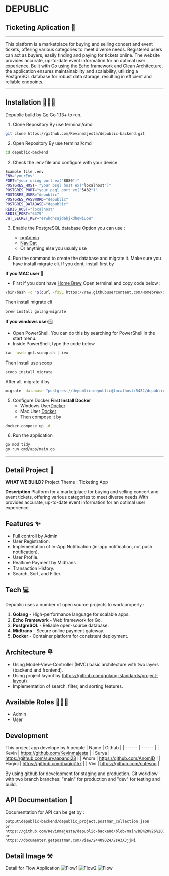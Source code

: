# DEPUBLIC

## Ticketing Aplication 🎫

---

This platform is a marketplace for buying and selling concert and event tickets, offering various categories to meet diverse needs. Registered users can act as buyers, easily finding and paying for tickets online. The website provides accurate, up-to-date event information for an optimal user experience. Built with Go using the Echo framework and Clean Architecture, the application ensures maintainability and scalability, utilizing a PostgreSQL database for robust data storage, resulting in efficient and reliable endpoints.

---

## Installation 👨🏻‍💻

Depublic build by [Go](https://go.dev/dl/) Go 1.13+ to run.

1. Clone Repository
   By use terminal/cmd

```sh
git clone https://github.com/Kevinmajesta/depublic-backend.git
```

2. Open Repository
   By use terminal/cmd

```sh
cd depublic-backend
```

2. Check the .env file and configure with your device

```sh
Example file .env
ENV="yourEnv"
PORT="your using port ex("8080")"
POSTGRES_HOST= "your psql host ex("localhost")"
POSTGRES_PORT="your psql port ex("5432")"
POSTGRES_USER="depublic"
POSTGRES_PASSWORD="depublic"
POSTGRES_DATABASE="depublic"
REDIS_HOST="localhost"
REDIS_PORT="6379"
JWT_SECRET_KEY="erwhdhsajdahjkdhqwiuou"
```

3. Enable the PostgreSQL database
   Option you can use :

   - [pgAdmin](https://www.pgadmin.org/)
   - [NaviCat](https://www.navicat.com/en/download/navicat-premium?gad_source=1&gclid=CjwKCAjwmYCzBhA6EiwAxFwfgFWv6YNc_nwrdL5BByjvaEmUNbzD0vvg-tHgv7x6rFyIx-zSdWYQWhoCRP0QAvD_BwE)
   - Or anything else you usualy use

4. Run the command to create the database and migrate it.
   Make sure you have install migrate cli.
   If you dont, install first by

**If you MAC user** 🍏

- First if you dont have [Home Brew](https://brew.sh/)
  Open terminal and copy code below :

```sh
/bin/bash -c "$(curl -fsSL https://raw.githubusercontent.com/Homebrew/install/HEAD/install.sh)"
```

Then install migrate cli

```sh
brew install golang-migrate
```

**If you windows user**🪟

- Open PowerShell. You can do this by searching for PowerShell in the start menu.
- Inside PowerShell, type the code below

```sh
iwr -useb get.scoop.sh | iex
```

Then Install use scoop

```sh
scoop install migrate
```

After all, migrate it by

```sh
migrate -database "postgres://depublic:depublic@localhost:5432/depublic?sslmode=disable" -path db/migrations up
```

5. Configure Docker
   **First Install Docker**
   - Windows User[Docker](https://docs.docker.com/desktop/install/windows-install/)
   - Mac User [Docker](https://docs.docker.com/desktop/install/mac-install/)
   - Then compose it by

```sh
docker-compose up -d
```

6. Run the application

```sh
go mod tidy
go run cmd/app/main.go
```

---

## Detail Project 📝

**WHAT WE BUILD?**
Project Theme : Ticketing App

**Description**
Platform for a marketplace for buying and selling concert and event tickets, offering various categories to meet diverse needs.With provides accurate, up-to-date event information for an optimal user experience.

## Features ✨

- Full controll by Admin
- User Registration.
- Implementation of In-App Notification (in-app notification, not push notification).
- User Profile.
- Realtime Payment by Midtrans
- Transaction History.
- Search, Sort, and Filter.

## Tech 💻

Depublic uses a number of open source projects to work properly :

1. **Golang** - High-performance language for scalable apps.
2. **Echo Framework** - Web framework for Go.
3. **PostgreSQL** - Reliable open-source database.
4. **Midtrans** - Secure online payment gateway.
5. **Docker** - Container platform for consistent deployment.

## Architecture 𐄷

- Using Model-View-Controller (MVC) basic architecture with two layers (backend and frontend).
- Using project layout by (https://github.com/golang-standards/project-layout)
- Implementation of search, filter, and sorting features.

## Available Roles 👨🏻‍💻

- Admin
- User

## Development

This project app develope by 5 people
| Name | Github |
| ------ | ------ |
| Kevin | https://github.com/Kevinmajesta |
| Surya | https://github.com/suryaapandi28 |
| Anom | https://github.com/AnomID |
| Haqiqi | https://github.com/haqiqi157 |
| Vivi | https://github.com/cutesoo |

By using github for development for staging and production. Git workflow with two branch branches: "main" for production and "dev" for testing and build.

## API Documentation 🔗

Documentation for API can be get by :

```sh
output\depublic-backend/depublic_project.postman_collection.json
or
https://github.com/Kevinmajesta/depublic-backend/blob/main/DB%20%26%20JSON%20API/depublic_project_fix.postman_collection.json
or
https://documenter.getpostman.com/view/24409024/2sA3XJjjNi
```

## Detail Image ⚒️

Detail for Flow Application
![Flow1](https://github.com/Kevinmajesta/depublic-backend/blob/main/assets/flow1.png)
![Flow2](https://github.com/Kevinmajesta/depublic-backend/blob/main/assets/flow2.png)
![Flow](https://github.com/Kevinmajesta/depublic-backend/blob/main/assets/fullflow.png)
